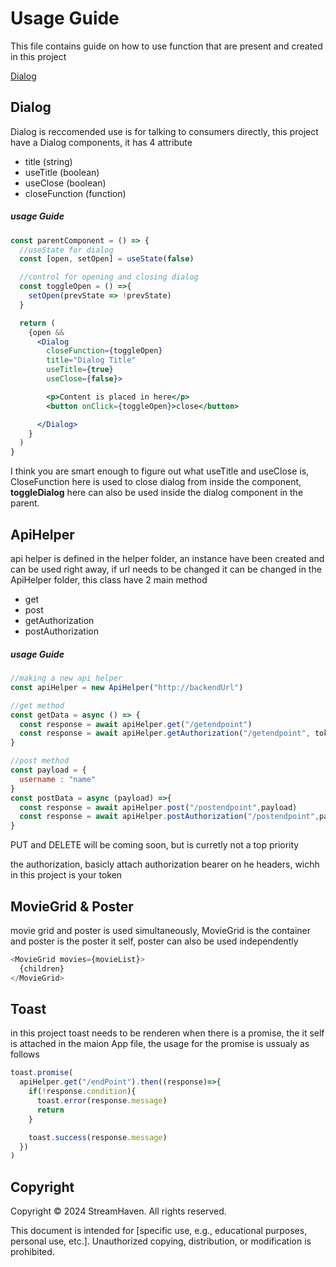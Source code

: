 # Usage Guide
This file contains guide on how to use function that are present and created in this project

[Dialog](#dialog)


## Dialog
Dialog is reccomended use is for talking to consumers directly, this project have a Dialog components, it has 4 attribute
- title (string)
- useTitle (boolean)
- useClose (boolean)
- closeFunction (function)
##### usage Guide
```jsx
const parentComponent = () => {
  //useState for dialog
  const [open, setOpen] = useState(false)

  //control for opening and closing dialog
  const toggleOpen = () =>{
    setOpen(prevState => !prevState)
  }

  return (
    {open &&
      <Dialog 
        closeFunction={toggleOpen} 
        title="Dialog Title" 
        useTitle={true} 
        useClose={false}>

        <p>Content is placed in here</p>
        <button onClick={toggleOpen}>close</button>

      </Dialog>
    }
  )
}
```

I think you are smart enough to figure out what useTitle and useClose is, CloseFunction here is used to close dialog from inside the component, __toggleDialog__ here can also be used inside the dialog component in the parent.

## ApiHelper
api helper is defined in the helper folder, an instance have been created and can be used right away, if url needs to be changed it can be changed in the ApiHelper folder, this class have 2 main method
- get
- post
- getAuthorization
- postAuthorization
##### usage Guide
```js
//making a new api helper
const apiHelper = new ApiHelper("http://backendUrl")

//get method
const getData = async () => {
  const response = await apiHelper.get("/getendpoint")
  const response = await apiHelper.getAuthorization("/getendpoint", token)
}

//post method
const payload = {
  username : "name"
}
const postData = async (payload) =>{
  const response = await apiHelper.post("/postendpoint",payload)
  const response = await apiHelper.postAuthorization("/postendpoint",payload, token)
}
```
PUT and DELETE will be coming soon, but is curretly not a top priority

the authorization, basicly attach authorization bearer on he headers, wichh in this project is your token

## MovieGrid & Poster

movie grid and poster is used simultaneously, MovieGrid is the container and poster is the poster it self, poster can also be used independently

```js
<MovieGrid movies={movieList}>
  {children}
</MovieGrid>

```

## Toast
in this project toast needs to be renderen when there is a promise, the <Toaster/> it self is attached in the maion App file, the usage for the promise is ussualy as follows

```js
toast.promise(
  apiHelper.get("/endPoint").then((response)=>{
    if(!response.condition){
      toast.error(response.message)
      return
    }

    toast.success(response.message)
  })
)
```

## Copyright

Copyright © 2024 StreamHaven. All rights reserved.

This document is intended for [specific use, e.g., educational purposes, personal use, etc.]. Unauthorized copying, distribution, or modification is prohibited.









